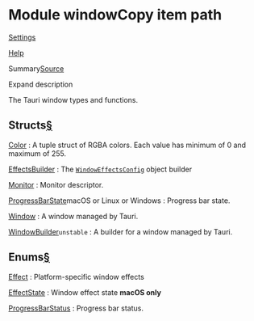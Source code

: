 # Module windowCopy item path

[Settings](../../settings.html)

[Help](../../help.html)

Summary[Source](../../src/tauri/window/mod.rs.html#5-2290)

Expand description

The Tauri window types and functions.

## Structs[§](#structs)

[Color](struct.Color.html.md "struct tauri::window::Color")
:   A tuple struct of RGBA colors. Each value has minimum of 0 and maximum of 255.

[EffectsBuilder](struct.EffectsBuilder.html.md "struct tauri::window::EffectsBuilder")
:   The [`WindowEffectsConfig`](https://docs.rs/tauri-utils/2.3.1/x86_64-unknown-linux-gnu/tauri_utils/config/struct.WindowEffectsConfig.html "struct tauri_utils::config::WindowEffectsConfig") object builder

[Monitor](struct.Monitor.html.md "struct tauri::window::Monitor")
:   Monitor descriptor.

[ProgressBarState](struct.ProgressBarState.html.md "struct tauri::window::ProgressBarState")macOS or Linux or Windows
:   Progress bar state.

[Window](struct.Window.html.md "struct tauri::window::Window")
:   A window managed by Tauri.

[WindowBuilder](struct.WindowBuilder.html.md "struct tauri::window::WindowBuilder")`unstable`
:   A builder for a window managed by Tauri.

## Enums[§](#enums)

[Effect](enum.Effect.html.md "enum tauri::window::Effect")
:   Platform-specific window effects

[EffectState](enum.EffectState.html.md "enum tauri::window::EffectState")
:   Window effect state **macOS only**

[ProgressBarStatus](enum.ProgressBarStatus.html.md "enum tauri::window::ProgressBarStatus")
:   Progress bar status.